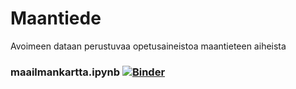 # Maantiede
Avoimeen dataan perustuvaa opetusaineistoa maantieteen aiheista

### maailmankartta.ipynb [![Binder](https://mybinder.org/badge.svg)](https://mybinder.org/v2/gh/opendata-education/Maantiede/first-exercise?filepath=harjoitukset%2Fmaailmankartta.ipynb)